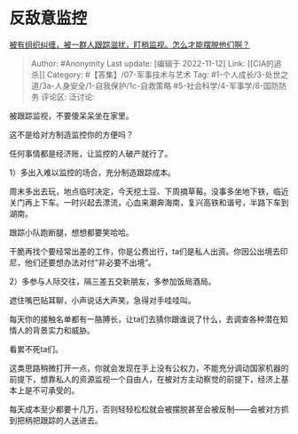 # 反敌意监控
[被有组织纠缠，被一群人跟踪滋扰，盯梢监视。怎么才能摆脱他们啊？](https://www.zhihu.com/question/477274156/answer/2755493771)

> Author: #Anonymity
> Last update: [编辑于 2022-11-12]
> Link: [[CIA的追杀]]
> Category: #【答集】/07-军事技术与艺术
> Tag:  #1-个人成长/3-处世之道/3a-人身安全/1-自我保护/1c-自救策略 #5-社会科学/4-军事学/8-国防防务
> 评论区:
> 泛讨论:

被跟踪监视，不要傻呆呆坐在家里。

这不是给对方制造监控你的方便吗？

任何事情都是经济账，让监控的人破产就行了。

1）多出入难以监控的场合，充分制造跟踪成本。

周末多出去玩，地点临时决定，今天挖土豆、下周摘草莓。没事多坐地下铁，临近关门再上下车。一时兴起去漂流，心血来潮奔海南，复兴高铁和谐号，半路下车到湖南。

跟踪小队跑断腿，想想都要笑哈哈。

干脆再找个要经常出差的工作，你是公费出行，ta们是私人出资。你因公出境去印尼，他们还要想办法对付“非必要不出境”。

2）多参与人际交往，隔三差五交新朋友，多参加饭局酒局。

遮住嘴巴贴耳聊，小声说话大声笑，急得对手哇哇叫。

每天你的接触名单都有一胳膊长，让ta们去猜你跟谁说了什么，去调查各种潜在知情人的背景实力和威胁。

看累不死ta们。

这类思路稍微打开一点，你就会发现在手上没有公权力，不能充分调动国家机器的前提下，想靠私人的资源监视一个自由人，在被对方主动察觉的前提下，经济上基本上是不可承受的。

每天成本至少都要十几万，否则轻轻松松就会被摆脱甚至会被反制——会被对方抓到把柄把跟踪的人送进去。
